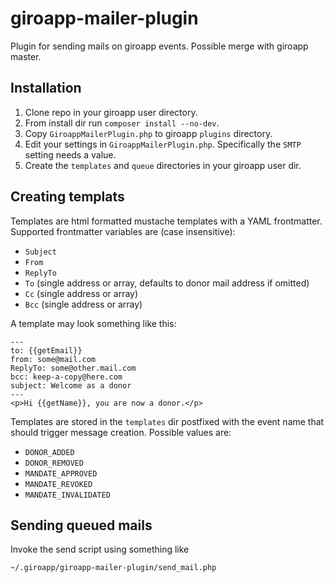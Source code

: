 # giroapp-mailer-plugin

Plugin for sending mails on giroapp events. Possible merge with giroapp master.

## Installation

1. Clone repo in your giroapp user directory.
1. From install dir run `composer install --no-dev`.
1. Copy `GiroappMailerPlugin.php` to giroapp `plugins` directory.
1. Edit your settings in `GiroappMailerPlugin.php`. Specifically the `SMTP` setting
   needs a value.
1. Create the `templates` and `queue` directories in your giroapp user dir.

## Creating templats

Templates are html formatted mustache templates with a YAML frontmatter.
Supported frontmatter variables are (case insensitive):

* `Subject`
* `From`
* `ReplyTo`
* `To` (single address or array, defaults to donor mail address if omitted)
* `Cc` (single address or array)
* `Bcc` (single address or array)

A template may look something like this:

```
---
to: {{getEmail}}
from: some@mail.com
ReplyTo: some@other.mail.com
bcc: keep-a-copy@here.com
subject: Welcome as a donor
---
<p>Hi {{getName}}, you are now a donor.</p>
```

Templates are stored in the `templates` dir postfixed with the event name
that should trigger message creation. Possible values are:

* `DONOR_ADDED`
* `DONOR_REMOVED`
* `MANDATE_APPROVED`
* `MANDATE_REVOKED`
* `MANDATE_INVALIDATED`

## Sending queued mails

Invoke the send script using something like

```shell
~/.giroapp/giroapp-mailer-plugin/send_mail.php
```
